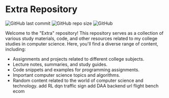 # Extra Repository  
 
![GitHub last commit](https://img.shields.io/github/last-commit/yourusername/extra)
![GitHub repo size](https://img.shields.io/github/repo-size/yourusername/extra)
![GitHub](https://img.shields.io/github/license/yourusername/extra)

Welcome to the "Extra" repository! This repository serves as a collection of various study materials, code, and other resources related to my college studies in computer science. Here, you'll find a diverse range of content, including:

- Assignments and projects related to different college subjects.
- Lecture notes, summaries, and study guides.
- Code snippets and examples for programming assignments.
- Important computer science topics and algorithms.
- Random content related to the world of computer science and technology.
add RL dqn traffic sign
add DAA
backend url 
flight bench  
ecom
